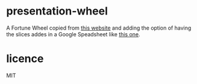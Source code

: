 # presentation-wheel

A Fortune Wheel copied from [this website](http://raksy.dyndns.org/wheel.html) and adding the option of having the slices addes in a Google Speadsheet like [this one](https://docs.google.com/spreadsheets/d/1jKIL7x609xHOMXj8sudflRpTd0UfDB0hpw8c7tX5Gmg/).

# licence

MIT
